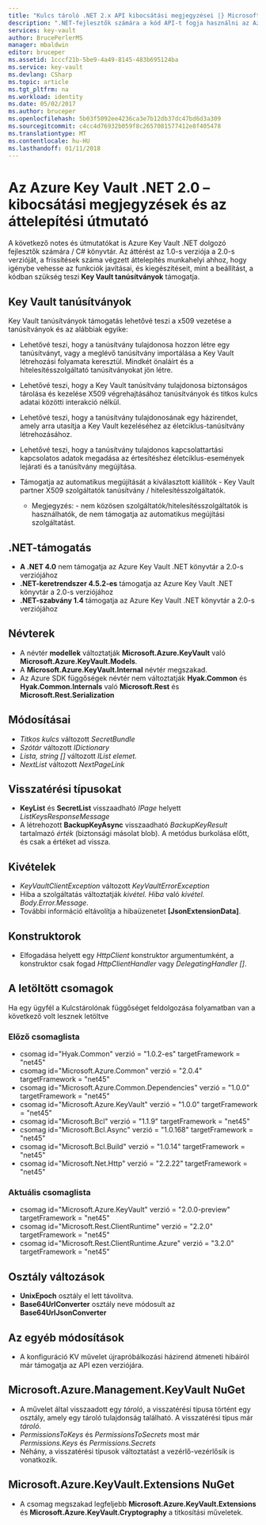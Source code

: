 ```yaml
---
title: "Kulcs tároló .NET 2.x API kibocsátási megjegyzései |} Microsoft Docs"
description: ".NET-fejlesztők számára a kód API-t fogja használni az Azure Key Vault"
services: key-vault
author: BrucePerlerMS
manager: mbaldwin
editor: bruceper
ms.assetid: 1cccf21b-5be9-4a49-8145-483b695124ba
ms.service: key-vault
ms.devlang: CSharp
ms.topic: article
ms.tgt_pltfrm: na
ms.workload: identity
ms.date: 05/02/2017
ms.author: bruceper
ms.openlocfilehash: 5b03f5092ee4236ca3e7b12db37dc47bd6d3a309
ms.sourcegitcommit: c4cc4d76932b059f8c2657081577412e8f405478
ms.translationtype: MT
ms.contentlocale: hu-HU
ms.lasthandoff: 01/11/2018
---
```

# <a name="azure-key-vault-net-20---release-notes-and-migration-guide"></a>Az Azure Key Vault .NET 2.0 – kibocsátási megjegyzések és az áttelepítési útmutató
A következő notes és útmutatókat is Azure Key Vault .NET dolgozó fejlesztők számára / C# könyvtár. Az áttérést az 1.0-s verziója a 2.0-s verzióját, a frissítések száma végzett áttelepítés munkahelyi ahhoz, hogy igénybe vehesse az funkciók javításai, és kiegészítéseit, mint a beállítást, a kódban szükség teszi **Key Vault tanúsítványok** támogatja.

## <a name="key-vault-certificates"></a>Key Vault tanúsítványok

Key Vault tanúsítványok támogatás lehetővé teszi a x509 vezetése a tanúsítványok és az alábbiak egyike:  

* Lehetővé teszi, hogy a tanúsítvány tulajdonosa hozzon létre egy tanúsítványt, vagy a meglévő tanúsítvány importálása a Key Vault létrehozási folyamata keresztül. Mindkét önaláírt és a hitelesítésszolgáltató tanúsítványokat jön létre.
* Lehetővé teszi, hogy a Key Vault tanúsítvány tulajdonosa biztonságos tárolása és kezelése X509 végrehajtásához tanúsítványok és titkos kulcs adatai közötti interakció nélkül.  
* Lehetővé teszi, hogy a tanúsítvány tulajdonosának egy házirendet, amely arra utasítja a Key Vault kezeléséhez az életciklus-tanúsítvány létrehozásához.  
* Lehetővé teszi, hogy a tanúsítvány tulajdonos kapcsolattartási kapcsolatos adatok megadása az értesítéshez életciklus-események lejárati és a tanúsítvány megújítása.  
* Támogatja az automatikus megújítását a kiválasztott kiállítók - Key Vault partner X509 szolgáltatók tanúsítvány / hitelesítésszolgáltatók.
  
  * Megjegyzés: - nem közösen szolgáltatók/hitelesítésszolgáltatók is használhatók, de nem támogatja az automatikus megújítási szolgáltatást.

## <a name="net-support"></a>.NET-támogatás

* **A .NET 4.0** nem támogatja az Azure Key Vault .NET könyvtár a 2.0-s verziójához
* **.NET-keretrendszer 4.5.2-es** támogatja az Azure Key Vault .NET könyvtár a 2.0-s verziójához
* **.NET-szabvány 1.4** támogatja az Azure Key Vault .NET könyvtár a 2.0-s verziójához

## <a name="namespaces"></a>Névterek

* A névtér **modellek** változtatják **Microsoft.Azure.KeyVault** való **Microsoft.Azure.KeyVault.Models**.
* A **Microsoft.Azure.KeyVault.Internal** névtér megszakad.
* Az Azure SDK függőségek névtér nem változtatják **Hyak.Common** és **Hyak.Common.Internals** való **Microsoft.Rest** és **Microsoft.Rest.Serialization**

## <a name="type-changes"></a>Módosításai

* *Titkos kulcs* változott *SecretBundle*
* *Szótár* változott *IDictionary*
* *Lista<T>, string []* változott *IList elemet.<T>*
* *NextList* változott *NextPageLink*

## <a name="return-types"></a>Visszatérési típusokat

* **KeyList** és **SecretList** visszaadható *IPage<T>*  helyett *ListKeysResponseMessage*
* A létrehozott **BackupKeyAsync** visszaadható *BackupKeyResult* tartalmazó *érték* (biztonsági másolat blob). A metódus burkolása előtt, és csak a értéket ad vissza.

## <a name="exceptions"></a>Kivételek

* *KeyVaultClientException* változott *KeyVaultErrorException*
* Hiba a szolgáltatás változtatják *kivétel. Hiba* való *kivétel. Body.Error.Message*.
* További információ eltávolítja a hibaüzenetet **[JsonExtensionData]**.

## <a name="constructors"></a>Konstruktorok

* Elfogadása helyett egy *HttpClient* konstruktor argumentumként, a konstruktor csak fogad *HttpClientHandler* vagy *DelegatingHandler []*.

## <a name="downloaded-packages"></a>A letöltött csomagok

Ha egy ügyfél a Kulcstárolónak függőséget feldolgozása folyamatban van a következő volt lesznek letöltve

### <a name="previous-package-list"></a>Előző csomaglista

* csomag id="Hyak.Common" verzió = "1.0.2-es" targetFramework = "net45"
* csomag id="Microsoft.Azure.Common" verzió = "2.0.4" targetFramework = "net45"
* csomag id="Microsoft.Azure.Common.Dependencies" verzió = "1.0.0" targetFramework = "net45"
* csomag id="Microsoft.Azure.KeyVault" verzió = "1.0.0" targetFramework = "net45"
* csomag id="Microsoft.Bcl" verzió = "1.1.9" targetFramework = "net45"
* csomag id="Microsoft.Bcl.Async" verzió = "1.0.168" targetFramework = "net45"
* csomag id="Microsoft.Bcl.Build" verzió = "1.0.14" targetFramework = "net45"
* csomag id="Microsoft.Net.Http" verzió = "2.2.22" targetFramework = "net45"

### <a name="current-package-list"></a>Aktuális csomaglista

* csomag id="Microsoft.Azure.KeyVault" verzió = "2.0.0-preview" targetFramework = "net45"
* csomag id="Microsoft.Rest.ClientRuntime" verzió = "2.2.0" targetFramework = "net45"
* csomag id="Microsoft.Rest.ClientRuntime.Azure" verzió = "3.2.0" targetFramework = "net45"

## <a name="class-changes"></a>Osztály változások

* **UnixEpoch** osztály el lett távolítva.
* **Base64UrlConverter** osztály neve módosult az **Base64UrlJsonConverter**

## <a name="other-changes"></a>Az egyéb módosítások

* A konfiguráció KV művelet újrapróbálkozási házirend átmeneti hibáiról már támogatja az API ezen verziójára.

## <a name="microsoftazuremanagementkeyvault-nuget"></a>Microsoft.Azure.Management.KeyVault NuGet

* A művelet által visszaadott egy *tároló*, a visszatérési típusa történt egy osztály, amely egy tároló tulajdonság található. A visszatérési típus már *tároló*.
* *PermissionsToKeys* és *PermissionsToSecrets* most már *Permissions.Keys* és *Permissions.Secrets*
* Néhány, a visszatérési típusok változtatást a vezérlő-vezérlősík is vonatkozik.

## <a name="microsoftazurekeyvaultextensions-nuget"></a>Microsoft.Azure.KeyVault.Extensions NuGet

* A csomag megszakad legfeljebb **Microsoft.Azure.KeyVault.Extensions** és **Microsoft.Azure.KeyVault.Cryptography** a titkosítási műveletek.

